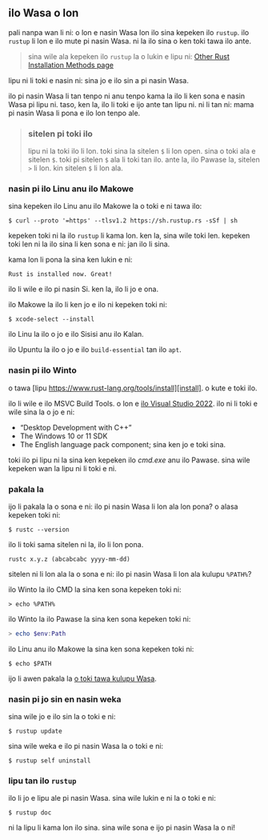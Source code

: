 ## ilo Wasa o lon

pali nanpa wan li ni: o lon e nasin Wasa lon ilo sina kepeken ilo `rustup`. ilo `rustup` li lon e ilo mute pi nasin Wasa. ni la ilo sina o ken toki tawa ilo ante.

> sina wile ala kepeken ilo `rustup` la o lukin e lipu ni: [Other Rust Installation Methods page][otherinstall]

lipu ni li toki e nasin ni: sina jo e ilo sin a pi nasin Wasa.

ilo pi nasin Wasa li tan tenpo ni anu tenpo kama la ilo li ken sona e nasin Wasa pi lipu ni. taso, ken la, ilo li toki e ijo ante tan lipu ni. ni li tan ni: mama pi nasin Wasa li pona e ilo lon tenpo ale.

> ### sitelen pi toki ilo
>
> lipu ni la toki ilo li lon. toki sina la sitelen `$` li lon open. sina o toki ala e sitelen `$`. toki pi sitelen `$` ala li toki tan ilo. ante la, ilo Pawase la, sitelen `>` li lon. kin sitelen `$` li lon ala.

### nasin pi ilo Linu anu ilo Makowe

sina kepeken ilo Linu anu ilo Makowe la o toki e ni tawa ilo:

```console
$ curl --proto '=https' --tlsv1.2 https://sh.rustup.rs -sSf | sh
```

kepeken toki ni la ilo `rustup` li kama lon. ken la, sina wile toki len. kepeken toki len ni la ilo sina li ken sona e ni: jan ilo li sina.

kama lon li pona la sina ken lukin e ni:

```text
Rust is installed now. Great!
```

ilo li wile e ilo pi nasin Si. ken la, ilo li jo e ona.

ilo Makowe la ilo li ken jo e ilo ni kepeken toki ni:

```console
$ xcode-select --install
```

ilo Linu la ilo o jo e ilo Sisisi anu ilo Kalan.

ilo Upuntu la ilo o jo e ilo `build-essential` tan ilo `apt`.

### nasin pi ilo Winto

o tawa [lipu https://www.rust-lang.org/tools/install][install]. o kute e toki ilo.

ilo li wile e ilo MSVC Build Tools. o lon e [ilo Visual Studio 2022][visualstudio]. ilo ni li toki e wile sina la o jo e ni:

* “Desktop Development with C++”
* The Windows 10 or 11 SDK
* The English language pack component; sina ken jo e toki sina.

toki ilo pi lipu ni la sina ken kepeken ilo *cmd.exe* anu ilo Pawase. sina wile kepeken wan la lipu ni li toki e ni.

### pakala la

ijo li pakala la o sona e ni: ilo pi nasin Wasa li lon ala lon pona? o alasa kepeken toki ni:

```console
$ rustc --version
```

ilo li toki sama sitelen ni la, ilo li lon pona.

```text
rustc x.y.z (abcabcabc yyyy-mm-dd)
```

sitelen ni li lon ala la o sona e ni: ilo pi nasin Wasa li lon ala kulupu `%PATH%`?

ilo Winto la ilo CMD la sina ken sona kepeken toki ni:

```console
> echo %PATH%
```

ilo Winto la ilo Pawase la sina ken sona kepeken toki ni:

```powershell
> echo $env:Path
```

ilo Linu anu ilo Makowe la sina ken sona kepeken toki ni:

```console
$ echo $PATH
```

ijo li awen pakala la [o toki tawa kulupu Wasa][community].

### nasin pi jo sin en nasin weka

sina wile jo e ilo sin la o toki e ni:

```console
$ rustup update
```

sina wile weka e ilo pi nasin Wasa la o toki e ni:

```console
$ rustup self uninstall
```

### lipu tan ilo `rustup`

ilo li jo e lipu ale pi nasin Wasa. sina wile lukin e ni la o toki e ni:

```console
$ rustup doc
```

ni la lipu li kama lon ilo sina. sina wile sona e ijo pi nasin Wasa la o ni!

[otherinstall]: https://forge.rust-lang.org/infra/other-installation-methods.html
[install]: https://www.rust-lang.org/tools/install
[visualstudio]: https://visualstudio.microsoft.com/downloads/
[community]: https://www.rust-lang.org/community
